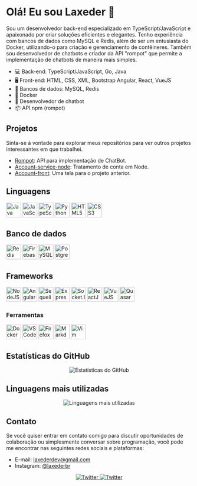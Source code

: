# Olá! Eu sou Laxeder 👋

Sou um desenvolvedor back-end especializado em TypeScript/JavaScript e apaixonado por criar soluções eficientes e elegantes. Tenho experiência com bancos de dados como MySQL e Redis, além de ser um entusiasta do Docker, utilizando-o para criação e gerenciamento de contêineres. Também sou desenvolvedor de chatbots e criador da API "rompot" que permite a implementação de chatbots de maneira mais simples.

- :computer: Back-end: TypeScript/JavaScript, Go, Java
- 🖥️ Front-end: HTML, CSS, XML, Bootstrap Angular, React, VueJS
- :floppy_disk: Bancos de dados: MySQL, Redis
- :whale: Docker
- :robot: Desenvolvedor de chatbot
- :package: API npm (rompot)

## Projetos

Sinta-se à vontade para explorar meus repositórios para ver outros projetos interessantes em que trabalhei.

- [Rompot](https://github.com/Laxeder/rompot): API para implementação de ChatBot.
- [Account-service-node](https://github.com/Laxeder/account-service-node): Tratamento de conta em Node.
- [Account-front](https://github.com/Laxeder/account-front): Uma tela para o projeto anterior.

<h2>Linguagens</h2>
<p>
<img src="https://cdn.jsdelivr.net/gh/devicons/devicon/icons/java/java-original.svg" title="Java" width="40" height="40"/>
<img src="https://cdn.jsdelivr.net/gh/devicons/devicon/icons/javascript/javascript-original.svg" title="JavaScript" width="40" height="40"/>
<img src="https://cdn.jsdelivr.net/gh/devicons/devicon/icons/typescript/typescript-original.svg" title="TypeScript" width="40" height="40"/>
<img src="https://cdn.jsdelivr.net/gh/devicons/devicon/icons/go/go-original.svg" title="Python" width="40" height="40"/>
<img src="https://cdn.jsdelivr.net/gh/devicons/devicon/icons/html5/html5-original.svg" title="HTML5" width="40" height="40"/>
<img src="https://cdn.jsdelivr.net/gh/devicons/devicon/icons/css3/css3-original.svg" title="CSS3" width="40" height="40"/>
</p>

<h2>Banco de dados</h2>
<p>
<img src="https://cdn.jsdelivr.net/gh/devicons/devicon/icons/redis/redis-plain-wordmark.svg" title="Redis" width="40" height="40"/>
<img src="https://cdn.jsdelivr.net/gh/devicons/devicon/icons/firebase/firebase-plain.svg" title="Firebase" width="40" height="40"/>
<img src="https://cdn.jsdelivr.net/gh/devicons/devicon/icons/mysql/mysql-original.svg" title="MySQL" width="40" height="40" />
<img src="https://cdn.jsdelivr.net/gh/devicons/devicon/icons/postgresql/postgresql-original.svg" title="PostgreSQL" width="40" height="40" />
</p>

<h2>Frameworks</h2>
<p>
<img src="https://cdn.jsdelivr.net/gh/devicons/devicon/icons/nodejs/nodejs-original.svg" title="NodeJS" width="40" height="40"/>
<img src="https://cdn.jsdelivr.net/gh/devicons/devicon/icons/angularjs/angularjs-original.svg" title="AngularJS" width="40" height="40"/>
<img src="https://cdn.jsdelivr.net/gh/devicons/devicon/icons/sequelize/sequelize-original.svg" title="Sequelize" width="40" height="40"/>
<img src="https://cdn.jsdelivr.net/gh/devicons/devicon/icons/express/express-original.svg" title="Express.JS" width="40" height="40"/>
<img src="https://cdn.jsdelivr.net/gh/devicons/devicon/icons/socketio/socketio-original.svg" title="Socket.IO" width="40" height="40"/>
<img src="https://cdn.jsdelivr.net/gh/devicons/devicon/icons/react/react-original-wordmark.svg" title="ReactJS" width="40" height="40"/>
<img src="https://cdn.jsdelivr.net/gh/devicons/devicon/icons/vuejs/vuejs-original.svg" title="VueJS" width="40" height="40"/>
<img src="https://cdn.jsdelivr.net/gh/devicons/devicon/icons/quasar/quasar-original.svg" title="Quasar" width="40" height="40"/>
</p>

<h3>Ferramentas</h3>
<p>
<img src="https://cdn.jsdelivr.net/gh/devicons/devicon/icons/docker/docker-original.svg" title="Docker" width="40" height="40"/>
<img src="https://cdn.jsdelivr.net/gh/devicons/devicon/icons/vscode/vscode-original.svg" title="VS Code" width="40" height="40"/>
<img src="https://cdn.jsdelivr.net/gh/devicons/devicon/icons/firefox/firefox-original.svg" title="Firefox" width="40" height="40"/>
<img src="https://cdn.jsdelivr.net/gh/devicons/devicon/icons/markdown/markdown-original.svg" title="Markdown" width="40" height="40"/>
<img src="https://cdn.jsdelivr.net/gh/devicons/devicon/icons/vim/vim-original.svg" title="Vim" width="40" height="40"/>
</p>

## Estatísticas do GitHub

<div align="center">
  <img src="https://github-readme-stats.vercel.app/api?username=laxeder&show_icons=true&count_private=true&hide=issues&theme=radical" alt="Estatísticas do GitHub">
</div>

## Linguagens mais utilizadas

<div align="center">
  <img src="https://github-readme-stats.vercel.app/api/top-langs/?username=laxeder&layout=compact&theme=radical" alt="Linguagens mais utilizadas">
</div>

## Contato

Se você quiser entrar em contato comigo para discutir oportunidades de colaboração ou simplesmente conversar sobre programação, você pode me encontrar nas seguintes redes sociais e plataformas:

- E-mail: laxederdev@gmail.com
- Instagram: [@laxederbr](https://instagram.com/laxederbr/)

<div align="center">
  <a href="https://twitter.com/laxeder">
    <img src="https://img.shields.io/badge/Twitter-Perfil-%231DA1F2?style=for-the-badge&logo=twitter" alt="Twitter">
  </a>
   <a href="https://instagram.com/laxederbr">
    <img src="https://img.shields.io/badge/Instagram-Perfil-%231DA1F2?style=for-the-badge&logo=instagram" alt="Twitter">
  </a>
</div>

